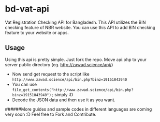 # bd-vat-api
Vat Registration Checking API for Bangladesh. This API utilizes the BIN checking feature of NBR website. You can use this API to add BIN checking feature to your website or apps.

## Usage
Using this api is pretty simple. Just fork the repo. Move api.php to your server public directory (eg. http://zawad.science/api/)

* Now send get request to the script like ```http://www.zawad.science/api/bin.php?binz=19151043940```
* You can use ```file_get_contents("http://www.zawad.science/api/bin.php?binz=19151043940");``` simply :D
* Decode the JSON data and then use it as you want.

######More guides and sample codes in different languages are coming very soon :D
Feel free to Fork and Contribute.

